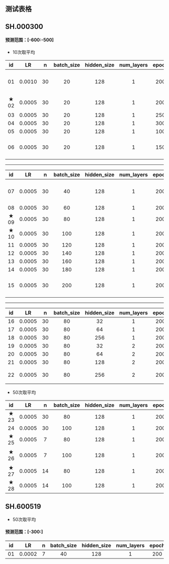 ## 测试表格

## SH.000300
#### 预测范围：[-600:-500]
- 10次取平均

|  id  |  LR  |  n   |batch_size|hidden_size| num_layers | epoch |    r2    |   DA   |           conclusion           |
|:----:|:----:|:----:|  :----:  |   :----:  |   :----:   |:----: |  :----:  | :----: |             :----:             |
|  01  |0.0010|  30  |    20    |    128    |     1      |  200  |    --    |   --   |       loss不收敛，调整LR看看      |
|★ 02 |0.0005|  30  |    20    |    128    |     1      |  200  |  0.7482  | 0.6768 |          调整epoch看看           |
|  03  |0.0005|  30  |    20    |    128    |     1      |  250  |  0.7050  | 0.6869 |               --               |
|  04  |0.0005|  30  |    20    |    128    |     1      |  300  |  0.6957  | 0.6778 |               --               |
|  05  |0.0005|  30  |    20    |    128    |     1      |  100  |  0.6676  | 0.6707 |               --               |
|  06  |0.0005|  30  |    20    |    128    |     1      |  150  |  0.7045  | 0.6818 |         目前200epoch最佳        |
---
|  id  |  LR  |  n   |batch_size|hidden_size| num_layers | epoch |    r2    |   DA   |           conclusion           |
|:----:|:----:|:----:|  :----:  |   :----:  |   :----:   |:----: |  :----:  | :----: |             :----:             |
|  07  |0.0005|  30  |    40    |    128    |     1      |  200  |  0.2774  | 0.6475 |      不稳定，调整batch_size看看   |
|  08  |0.0005|  30  |    60    |    128    |     1      |  200  |  0.6304  | 0.7141 |              --                |
|★ 09 |0.0005|  30  |    80    |    128    |     1      |  200  |  0.7862  | 0.7172 |              --                |
|★ 10 |0.0005|  30  |   100    |    128    |     1      |  200  |  0.7906  | 0.7374 |              --                |
|  11  |0.0005|  30  |   120    |    128    |     1      |  200  |  0.7714  | 0.7444 |              --                |
|  12  |0.0005|  30  |   140    |    128    |     1      |  200  |  0.7735  | 0.7394 |              --                |
|  13  |0.0005|  30  |   160    |    128    |     1      |  200  |  0.7742  | 0.7475 |              --                |
|  14  |0.0005|  30  |   180    |    128    |     1      |  200  |  0.7003  | 0.7162 |              --                |
|  15  |0.0005|  30  |   200    |    128    |     1      |  200  |  0.6864  | 0.7141 |        目前100batch_size最佳     |
---
|  id  |  LR  |  n   |batch_size|hidden_size| num_layers | epoch |    r2    |   DA   |           conclusion           |
|:----:|:----:|:----:|  :----:  |   :----:  |   :----:   |:----: |  :----:  | :----: |             :----:             |
|  16  |0.0005|  30  |    80    |    32     |     1      |  200  |  0.7513  | 0.7374 |              --                |
|  17  |0.0005|  30  |    80    |    64     |     1      |  200  |  0.7708  | 0.7152 |              --                |
|  18  |0.0005|  30  |    80    |    256    |     1      |  200  |  0.7765  | 0.7455 |              --                |
|  19  |0.0005|  30  |    80    |    32     |     2      |  200  |  0.7697  | 0.7111 |              --                |
|  20  |0.0005|  30  |    80    |    64     |     2      |  200  |  0.7360  | 0.7162 |              --                |
|  21  |0.0005|  30  |    80    |    128    |     2      |  200  |  0.6416  | 0.6758 |              --                |
|  22  |0.0005|  30  |    80    |    256    |     2      |  200  |  0.7546  | 0.7273 |        加深一个layer无提升       |

- 50次取平均

|  id  |  LR  |  n   |batch_size|hidden_size| num_layers | epoch |    r2    |   DA   |           conclusion           |
|:----:|:----:|:----:|  :----:  |   :----:  |   :----:   |:----: |  :----:  | :----: |             :----:             |
|★ 23 |0.0005|  30  |    80    |    128    |     1      |  200  |  0.7779  | 0.7238 |              --                |
|  24  |0.0005|  30  |   100    |    128    |     1      |  200  |  0.7284  | 0.7061 |              --                |
|★ 25 |0.0005|   7  |    80    |    128    |     1      |  200  |  0.8329  | 0.7172 |           改变一下n              |
|★ 26 |0.0005|   7  |   100    |    128    |     1      |  200  |  0.8366  | 0.7164 |         和25差别不是很大          |
|★ 27 |0.0005|  14  |    80    |    128    |     1      |  200  |  0.8128  | 0.7089 |              --                |
|★ 28 |0.0005|  14  |   100    |    128    |     1      |  200  |  0.8078  | 0.6849 |              --                |

## SH.600519
- 50次取平均
#### 预测范围：[-300:]

|  id  |  LR  |  n   |batch_size|hidden_size| num_layers | epoch |    r2    |   DA   |           conclusion           |
|:----:|:----:|:----:|  :----:  |   :----:  |   :----:   |:----: |  :----:  | :----: |             :----:             |
|  01  |0.0002|   7  |    40    |    128    |     1      |  200  |  0.9333  | 0.7409 |               --               |
